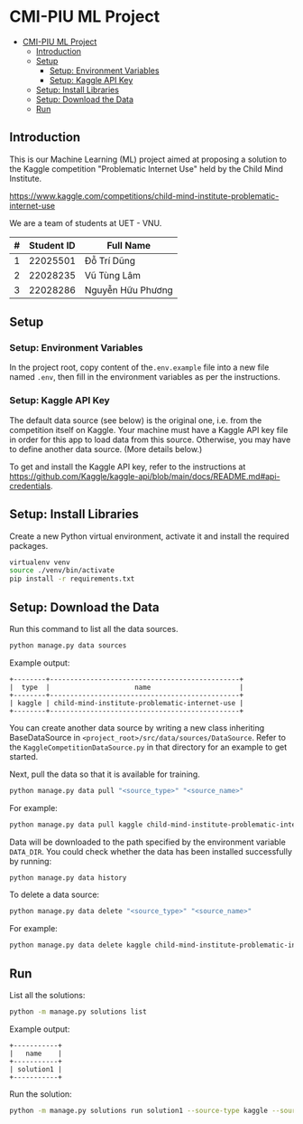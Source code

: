 # CMI-PIU ML Project

- [CMI-PIU ML Project](#cmi-piu-ml-project)
  - [Introduction](#introduction)
  - [Setup](#setup)
    - [Setup: Environment Variables](#setup-environment-variables)
    - [Setup: Kaggle API Key](#setup-kaggle-api-key)
  - [Setup: Install Libraries](#setup-install-libraries)
  - [Setup: Download the Data](#setup-download-the-data)
  - [Run](#run)

## Introduction

This is our Machine Learning (ML) project aimed at proposing a solution
to the Kaggle competition "Problematic Internet Use" held by the
Child Mind Institute.

<https://www.kaggle.com/competitions/child-mind-institute-problematic-internet-use>

We are a team of students at UET - VNU.

| #   | Student ID | Full Name         |
| --- | ---------- | ----------------- |
| 1   | 22025501   | Đỗ Trí Dũng       |
| 2   | 22028235   | Vũ Tùng Lâm       |
| 3   | 22028286   | Nguyễn Hữu Phương |

## Setup

### Setup: Environment Variables

In the project root, copy content of the`.env.example` file into
a new file named `.env`, then fill in the environment variables
as per the instructions.

### Setup: Kaggle API Key

The default data source (see below) is the original one, i.e. from
the competition itself on Kaggle. Your machine must have a Kaggle
API key file in order for this app to load data from this source.
Otherwise, you may have to define another data source. (More details
below.)

To get and install the Kaggle API key, refer to the instructions
at <https://github.com/Kaggle/kaggle-api/blob/main/docs/README.md#api-credentials>.

## Setup: Install Libraries

Create a new Python virtual environment, activate
it and install the required packages.

```sh
virtualenv venv
source ./venv/bin/activate
pip install -r requirements.txt
```

## Setup: Download the Data

Run this command to list all the data sources.

```sh
python manage.py data sources
```

Example output:

```plain
+--------+-----------------------------------------------+
|  type  |                     name                      |
+--------+-----------------------------------------------+
| kaggle | child-mind-institute-problematic-internet-use |
+--------+-----------------------------------------------+
```

You can create another data source by writing a new class
inheriting BaseDataSource in `<project_root>/src/data/sources/DataSource`.
Refer to the `KaggleCompetitionDataSource.py` in that directory
for an example to get started.

Next, pull the data so that it is available for training.

```sh
python manage.py data pull "<source_type>" "<source_name>"
```

For example:

```sh
python manage.py data pull kaggle child-mind-institute-problematic-internet-use
```

Data will be downloaded to the path specified by the environment variable `DATA_DIR`.
You could check whether the data has been installed successfully by running:

```sh
python manage.py data history
```

To delete a data source:

```sh
python manage.py data delete "<source_type>" "<source_name>"
```

For example:

```sh
python manage.py data delete kaggle child-mind-institute-problematic-internet-use
```

## Run

List all the solutions:

```sh
python -m manage.py solutions list
```

Example output:

```plain
+-----------+
|   name    |
+-----------+
| solution1 |
+-----------+
```

Run the solution:

```sh
python -m manage.py solutions run solution1 --source-type kaggle --source-name child-mind-institute-problematic-internet-use
```
